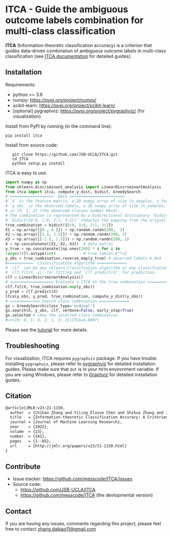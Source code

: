 # ITCA - Guide the ambiguous outcome labels combination for multi-class classification
**ITCA**  (Information-theoretic classification accuracy) is a criterion that guides data-driven combination of ambiguous outcome labels in multi-class classification (see [ITCA documentation](https://messcode.github.io/ITCA/) for detailed guides).



## Installation
Requirements:

- python >= 3.6
- numpy: https://pypi.org/project/numpy/
- scikit-learn: https://pypi.org/project/scikit-learn/
- [optional] pygraphviz: https://pypi.org/project/pygraphviz/ (for visualization)

Install from PyPI by running (in the command line):

``` shell
pip install itca
```

Install from source code:

``` shell
   git clone https://github.com/JSB-UCLA/ITCA.git
   cd ITCA
   python setup.py install
```

ITCA is easy to use.

``` python
import numpy as np
from sklearn.discriminant_analysis import LinearDiscriminantAnalysis
from itca import itca, compute_y_dist, bidict, GreedySearch
# ===================  Data ========================
# `X` is the feature matrix, a 2D numpy array of size (n_smaples, n_features).
# `y_obs` is the observed labels, a 1D numpy array of size (n_samples, ) that takes values 
# in [0, 1, 2] (the observed classes number K0=3).
# The combination is represented by a bidirectional disctionary `bidict`.
# `bidict({0:0, 1:0, 2:1, 3:2})` indactes the mapping from the orignal labels to the combined labels.
true_combination = bidict({0:0, 1:0, 2:1, 3:2})
X1 = np.array([[0., 0.]]) + np.random.randn(200,  2)
X2 = np.array([[1.5, 1.5]]) + np.random.randn(200, 2)
X3 = np.array([[-1.5, 1.5]]) + np.random.randn(200, 2)
X = np.concatenate([X1, X2, X3])  # data matrix
y_true = np.concatenate([np.ones(200) * i for i in 
range(3)]).astype(int)            # true lables K^*=3
y_obs = true_combination.reverse_map(y_true) # observed labels K_0=4
#===========  Classsification algorithm =============
# `clf` can be any sklearn classifcation algorithm or any classifcation algorithm that implements 
# `clf.fit(X, y)` for fitting and `clf.predict(X)` for prediction.  
clf = LinearDiscriminantAnalysis()
# =================== Evaluate s-ITCA on the true combination ================
clf.fit(X, true_combination.map(y_obs))
y_pred = clf.predict(X)
itca(y_obs, y_pred, true_combination, compute_y_dist(y_obs))
# ============= Search class combination =============
gs = GreedySearch(class_type='ordinal')
gs.search(X, y_obs, clf, verbose=False, early_stop=True)
gs.selected # show the selected class combination
#>>>{0: 0, 1: 0, 2: 1, 3: 2}|ITCA=0.8807|
```
Please see the [tutorial](https://messcode.github.io/ITCA/tutorials.html)  for more details.
## Troubleshooting
For visualization, ITCA requires `pygraphviz` package. If you have trouble installing `pygraphviz`, please refer to [pygraphviz](https://pygraphviz.github.io/documentation/stable/install.html) for detailed installation guides.
Please make sure that `dot` is in your `PATH` environment variable. If you are using Windows, please refer to [Graphviz](https://graphviz.org/download/) for detailed installation guides.
## Citation
```latex
@article{JMLR:v23:21-1150,
  author  = {Chihao Zhang and Yiling Elaine Chen and Shihua Zhang and Jingyi Jessica Li},
  title   = {Information-theoretic Classification Accuracy: A Criterion that Guides Data-driven Combination of Ambiguous Outcome Labels in Multi-class Classification},
  journal = {Journal of Machine Learning Research},
  year    = {2022},
  volume  = {23},
  number  = {341},
  pages   = {1--65},
  url     = {http://jmlr.org/papers/v23/21-1150.html}
}
```


## Contribute
- Issue tracker:  https://github.com/messcode/ITCA/issues
- Source code:
	- https://github.com/JSB-UCLA/ITCA
	- https://github.com/messcode/ITCA (the devlopmental version)

## Contact
If you are having any issues, comments regarding this project, please feel free to contact zhang.dabiao11@gmail.com
